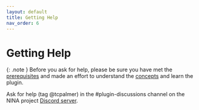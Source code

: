```yaml
---
layout: default
title: Getting Help
nav_order: 6
---
```


# Getting Help

{: .note }
Before you ask for help, please be sure you have met the [prerequisites](getting-started.html#prerequisites) and made an effort to understand the [concepts](concepts.html) and learn the plugin.

Ask for help (tag @tcpalmer) in the #plugin-discussions channel on the NINA project [Discord server](https://discord.com/invite/rWRbVbw).

